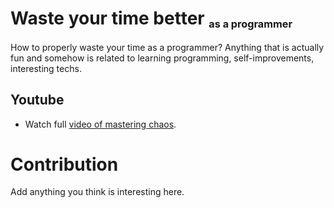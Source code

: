 # Waste your time better <sub><sub><sup>as a programmer</sup></sub></sub>
How to properly waste your time as a programmer?
Anything that is actually fun and somehow is related to learning programming, self-improvements, interesting techs.

## Youtube

* Watch full [video of mastering chaos](https://www.youtube.com/watch?v=CZ3wIuvmHeM).


# Contribution
Add anything you think is interesting here. 
